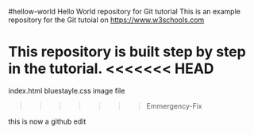 #hellow-world
Hello World repository for Git tutorial
This is an example repository for the Git tutoial on https://www.w3schools.com

This repository is built step by step in the tutorial.
<<<<<<< HEAD
=======
index.html bluestayle.css image file
>>>>>>> Emmergency-Fix

this is now a github edit 
